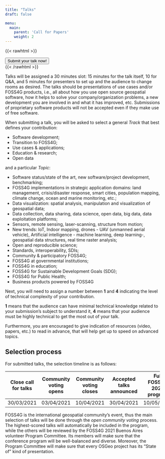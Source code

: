 ```yaml
---
title: "Talks"
draft: false

menu:
  main:
    parent: 'Call for Papers'
    weight: 2
---
```



{{< rawhtml >}}
        <div class="col d-flex justify-content-center">
          <a style="btn btn-primary mb-3" href="https://callforpapers.2021.foss4g.org/foss4g2021/cfp">
            <button type="button" name="button" class="btn btn-primary rounded-pill px-5 py-2 mb-5">
              Submit your talk now!
            </button>
          </a>
        </div>
{{< /rawhtml >}}


Talks will be assigned a 30 minutes slot: 15 minutes for the talk itself, 10 for Q&A, and 5 minutes for presenters to set up and the audience to change rooms as desired.
The talks should be presentations of use cases and/or FOSS4G products, i.e., all about how you use open source geospatial software, how it helps to solve your company/organization problems, a new development you are involved in and what it has improved, etc.
Submissions of proprietary software products will not be accepted even if they make use of free software. 

When submitting a talk, you will be asked to select a general _Track_ that best defines your contribution:

- Software development;
- Transition to FOSS4G;
- Use cases & applications;
- Education & research;
- Open data

and a particular _Topic_: 

- Software status/state of the art, new software/project development, benchmarking;
- FOSS4G implementations in strategic application domains: land management, crisis/disaster response, smart cities, population mapping, climate change, ocean and marine monitoring, etc.;
- Data visualization: spatial analysis, manipulation and visualization of geospatial data;
- Data collection, data sharing, data science, open data, big data, data exploitation platforms;
- Sensors, remote sensing, laser-scanning, structure from motion;
- New trends: IoT, Indoor mapping, drones - UAV (unmanned aerial vehicle), Artificial intelligence - machine learning, deep learning-, geospatial data structures, real time raster analysis;
- Open and reproducible science;
- Standards, interoperability, SDIs;
- Community & participatory FOSS4G;
- FOSS4G at governmental institutions;
- FOSS4G in education;
- FOSS4G for Sustainable Development Goals (SDG);
- FOSS4G for Public Health;
- Business products powered by FOSS4G

Next, you will need to assign a number between **1** and **4** indicating the level of technical complexity of your contribution. 

**1** means that the audience can have minimal technical knowledge related to your submission’s subject to understand it, **4** means that your audience must be highly technical to get the most out of your talk. 

Furthermore, you are encouraged to give indication of resources (video, papers, etc.) to read in advance, that will help get up to speed on advanced topics. 
 
## Selection process

For submitted talks, the selection timeline is as follows: 

|Close call for talks | Community voting opens | Community voting closes | Accepted talks announced	| Full FOSS4G 2021 program |
|--------------|---------------|---------------|-------------|-------------|
| 30/03/2021 |  03/04/2021 | 10/04/2021 | 30/04/2021 | 10/05/2021 |

FOSS4G is the international geospatial community’s event, thus the main selection of talks will be done through the *open community voting* process. The highest-scored talks will automatically be included in the program, while the others will be reviewed by the FOSS4G 2021 Buenos Aires volunteer Program Committee. Its members will make sure that the conference program will be well-balanced and diverse. Moreover, the Program Committee will make sure that every OSGeo project has its “State of” kind of presentation.


